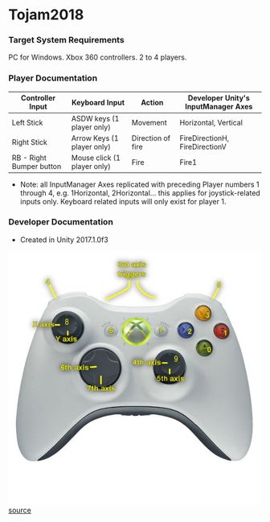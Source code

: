 # Tojam2018

### Target System Requirements

PC for Windows.
Xbox 360 controllers.
2 to 4 players.


### Player Documentation

| Controller Input          |  Keyboard Input              | Action            | Developer Unity's InputManager Axes |
|---------------------------|------------------------------|-------------------|-------------------------------------|
| Left Stick                |  ASDW keys (1 player only)   | Movement          | Horizontal, Vertical                |
| Right Stick               |  Arrow Keys (1 player only)  | Direction of fire | FireDirectionH, FireDirectionV      |
| RB - Right Bumper button  |  Mouse click (1 player only) | Fire              | Fire1                               |

- Note: all InputManager Axes replicated with preceding Player numbers 1 through 4, e.g. 1Horizontal, 2Horizontal... this applies for joystick-related inputs only. Keyboard related inputs will only exist for player 1.

### Developer Documentation

- Created in Unity 2017.1.0f3 

![controller layout](https://github.com/2PersonGames/Tojam2018/raw/master/Readme/600px-X360Controller2.png "Xbox 360 controller layout and identifiers.") [source](http://wiki.unity3d.com/index.php?title=Xbox360Controller)




